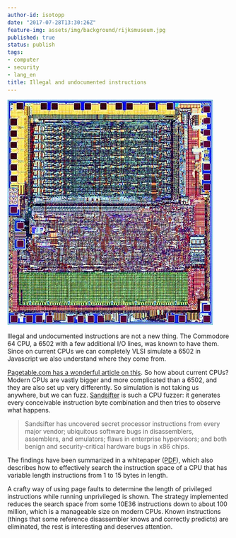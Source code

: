 ```yaml
---
author-id: isotopp
date: "2017-07-28T13:30:26Z"
feature-img: assets/img/background/rijksmuseum.jpg
published: true
status: publish
tags:
- computer
- security
- lang_en
title: Illegal and undocumented instructions
---
```

[![](/uploads/2017/07/6502-die.jpg)](http://www.pagetable.com/?p=39)

Illegal and undocumented instructions are not a new thing. The Commodore 64
CPU, a 6502 with a few additional I/O lines, was known to have them. Since
on current CPUs we can completely VLSI simulate a 6502 in Javascript we also
understand where they come from.

[Pagetable.com has a wonderful article on this](http://www.pagetable.com/?p=39). 
So how about current CPUs? Modern CPUs are vastly bigger and more
complicated than a 6502, and they are also set up very differently. So
simulation is not taking us anywhere, but we can fuzz.
[Sandsifter](https://github.com/xoreaxeaxeax/sandsifter) is such a CPU
fuzzer: it generates every conceivable instruction byte
combination and then tries to observe what happens.

> Sandsifter has uncovered secret processor instructions from every major
> vendor; ubiquitous software bugs in disassemblers, assemblers, and
> emulators; flaws in enterprise hypervisors; and both benign and
> security-critical hardware bugs in x86 chips.

The findings have been summarized in a whitepaper
([PDF](https://github.com/xoreaxeaxeax/sandsifter/blob/master/references/domas_breaking_the_x86_isa_wp.pdf)),
which also describes how to effectively search the instruction space of a
CPU that has variable length instructions from 1 to 15 bytes in length. 

A crafty way of using page faults to determine the length of privileged
instructions while running unprivileged is shown. The strategy implemented
reduces the search space from some 10E36 instructions down to about 100
million, which is a manageable size on modern CPUs. Known instructions
(things that some reference disassembler knows and correctly predicts) are
eliminated, the rest is interesting and deserves attention.
